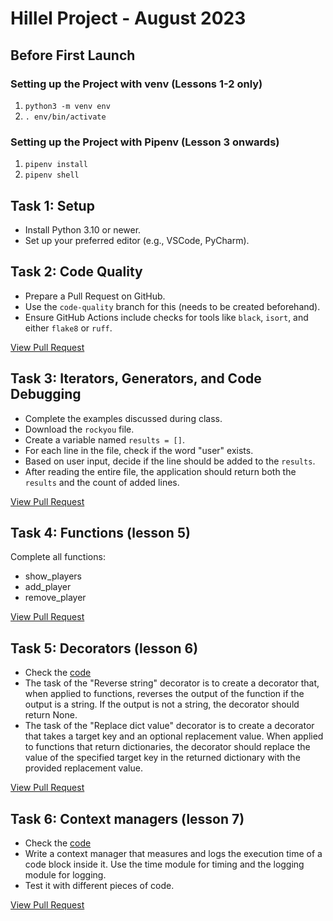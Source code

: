 # Hillel Project - August 2023

## Before First Launch

### Setting up the Project with venv (Lessons 1-2 only)
1. `python3 -m venv env`
2. `. env/bin/activate`

### Setting up the Project with Pipenv (Lesson 3 onwards)
1. `pipenv install`
2. `pipenv shell`

## Task 1: Setup
- Install Python 3.10 or newer.
- Set up your preferred editor (e.g., VSCode, PyCharm).

## Task 2: Code Quality
- Prepare a Pull Request on GitHub. 
- Use the `code-quality` branch for this (needs to be created beforehand).
- Ensure GitHub Actions include checks for tools like `black`, `isort`, and either `flake8` or `ruff`.

[View Pull Request](https://github.com/marynalysenko/hillel_08_2023/pull/3)

## Task 3: Iterators, Generators, and Code Debugging
- Complete the examples discussed during class.
- Download the `rockyou` file.
- Create a variable named `results = []`.
- For each line in the file, check if the word "user" exists.
- Based on user input, decide if the line should be added to the `results`.
- After reading the entire file, the application should return both the `results` and the count of added lines.

[View Pull Request](https://github.com/marynalysenko/hillel_08_2023/pull/4)

## Task 4: Functions (lesson 5)
Complete all functions:
- show_players
- add_player
- remove_player

[View Pull Request](https://github.com/marynalysenko/hillel_08_2023/pull/6)

## Task 5: Decorators (lesson 6)
- Check the [code](https://github.com/parfeniukink/hillel_08_2023/blob/main/homeworks/decorators.md)
- The task of the "Reverse string" decorator is to create a decorator that, when applied to functions, reverses the output of the function if the output is a string. If the output is not a string, the decorator should return None.
- The task of the "Replace dict value" decorator is to create a decorator that takes a target key and an optional replacement value. When applied to functions that return dictionaries, the decorator should replace the value of the specified target key in the returned dictionary with the provided replacement value.

[View Pull Request](https://github.com/marynalysenko/hillel_08_2023/pull/7)

## Task 6: Context managers (lesson 7)
- Check the [code](https://github.com/parfeniukink/hillel_08_2023/blob/main/lesson_07/hw.md)
- Write a context manager that measures and logs the execution time of a code block inside it. Use the time module for timing and the logging module for logging.
- Test it with different pieces of code.

[View Pull Request](https://github.com/marynalysenko/hillel_08_2023/pull/9)


